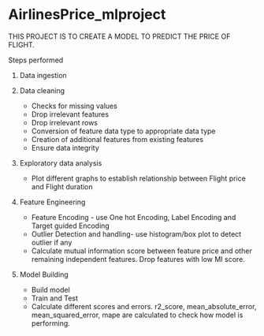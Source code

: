 # AirlinesPrice_mlproject

THIS PROJECT IS TO CREATE A MODEL TO PREDICT THE PRICE OF FLIGHT.

Steps performed
1) Data ingestion
2) Data cleaning 
	- Checks for missing values
	- Drop irrelevant features
	- Drop irrelevant rows
	- Conversion of feature data type to appropriate data type
	- Creation of additional features from existing features
	- Ensure data integrity
3) Exploratory data analysis
	- Plot different graphs to establish relationship between Flight price and Flight duration 
4) Feature Engineering
	- Feature Encoding - use One hot Encoding, Label Encoding and Target guided Encoding
 	- Outlier Detection and handling- use histogram/box plot to detect outlier if any
	- Calculate mutual information score between feature price and other remaining independent features. Drop features with low MI score.

5) Model Building
	- Build model
	- Train and Test
	- Calculate different scores and errors. r2_score, mean_absolute_error, mean_squared_error, mape are calculated to check how model is performing.


